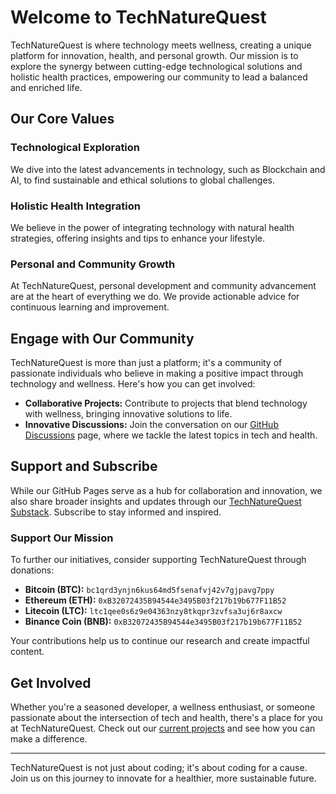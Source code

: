 # Welcome to TechNatureQuest

TechNatureQuest is where technology meets wellness, creating a unique platform for innovation, health, and personal growth. Our mission is to explore the synergy between cutting-edge technological solutions and holistic health practices, empowering our community to lead a balanced and enriched life.

## Our Core Values

### Technological Exploration
We dive into the latest advancements in technology, such as Blockchain and AI, to find sustainable and ethical solutions to global challenges.

### Holistic Health Integration
We believe in the power of integrating technology with natural health strategies, offering insights and tips to enhance your lifestyle.

### Personal and Community Growth
At TechNatureQuest, personal development and community advancement are at the heart of everything we do. We provide actionable advice for continuous learning and improvement.

## Engage with Our Community

TechNatureQuest is more than just a platform; it's a community of passionate individuals who believe in making a positive impact through technology and wellness. Here's how you can get involved:

- **Collaborative Projects:** Contribute to projects that blend technology with wellness, bringing innovative solutions to life.
- **Innovative Discussions:** Join the conversation on our [GitHub Discussions](#) page, where we tackle the latest topics in tech and health.

## Support and Subscribe

While our GitHub Pages serve as a hub for collaboration and innovation, we also share broader insights and updates through our [TechNatureQuest Substack](https://technaturaquest.substack.com). Subscribe to stay informed and inspired.

### Support Our Mission

To further our initiatives, consider supporting TechNatureQuest through donations:

- **Bitcoin (BTC):** `bc1qrd3ynjn6kus64md5fsenafvj42v7gjpavg7ppy`
- **Ethereum (ETH):** `0xB32072435B94544e3495B03f217b19b677F11B52`
- **Litecoin (LTC):** `ltc1qee0s6z9e04363nzy8tkqpr3zvfsa3uj6r8axcw`
- **Binance Coin (BNB):** `0xB32072435B94544e3495B03f217b19b677F11B52`

Your contributions help us to continue our research and create impactful content.

## Get Involved

Whether you're a seasoned developer, a wellness enthusiast, or someone passionate about the intersection of tech and health, there's a place for you at TechNatureQuest. Check out our [current projects](#) and see how you can make a difference.

---

TechNatureQuest is not just about coding; it's about coding for a cause. Join us on this journey to innovate for a healthier, more sustainable future.

</html>
